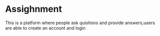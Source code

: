 # Assighnment

This is a platform where people ask quistions and provide answers,users are able to create an account and login 